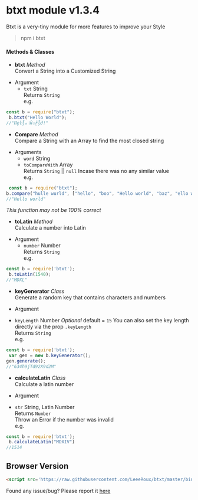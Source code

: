 btxt module v1.3.4
============
Btxt is a very-tiny module for more features to improve your Style

> npm i btxt

#### Methods & Classes
* **btxt** *Method*<br>
 Convert a String into a Customized String
- Argument 
  * `txt` String<br>
 Returns `String`<br>
e.g.
```js
const b = require("btxt");
 b.btxt("Hello World");
//"Ħȩŀḹ๑ Ŵ๏ṝḹժ!"
```
* **Compare** *Method*<br>
 Compare a String with an Array to find the most closed string
- Arguments 
  * `word` String
  * `toCompareWith` Array<br>
Returns `String` || `null` Incase there was no any similar value<br>
e.g.
```js
 const b = require("btxt");
b.compare("hulle wurld", ["hello", "boo", "Hello world", "baz", "ello world"])
//"Hello world"
```
*This function may not be 100% correct*
* **toLatin** *Method*<br>
 Calculate a number into Latin
- Argument
  * `number` Number<br>
Returns `String`<br>
e.g.
```js
const b = require('btxt');
 b.toLatin(1540);
//"MDXL"
```
* **keyGenerator** *Class*<br>
 Generate a random key that contains characters and numbers
 - Argument
 * `keyLength` Number *Optional* default = `15` You can also set the key length directly via the prop `.keyLength`<br>
Returns `String`<br>
e.g.
```js
const b = require('btxt');
 var gen = new b.keyGenerator();
gen.generate();
//"634h9jTd92X9d2M"
```
* **calculateLatin** *Class*<br>
 Calculate a latin number 
 - Argument
 * `str` String, Latin Number<br>
Returns `Number`<br>
Throw an Error if the number was invalid<br>
e.g.
```js
const b = require('btxt');
 b.calculateLatin("MDXIV")
//1514
```
## Browser Version
```html
<script src='https://raw.githubusercontent.com/LeeeRoux/btxt/master/bin/btxt-browser.js'></script>
```

Found any issue/bug? Please report it [here](https://github.com/LeeeRoux/btxt/issues)
